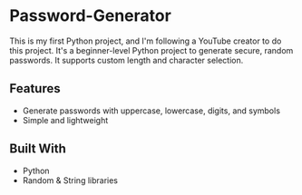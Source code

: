 # Password-Generator
This is my first Python project, and I'm following a YouTube creator to do this project. 
It's a beginner-level Python project to generate secure, random passwords. It supports custom length and character selection.

## Features
- Generate passwords with uppercase, lowercase, digits, and symbols
- Simple and lightweight

## Built With
- Python
- Random & String libraries
